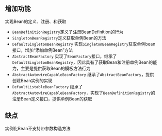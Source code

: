 ## 增加功能
实现Bean的定义、注册、和获取
- `BeanDefinitionRegistry`定义了注册BeanDefinition的行为
- `SingletonBeanRegistry`定义获取单例Bean的方法
- `DefaultSingletonBeanRegistry` 实现`SingletonBeanRegistry`获取单例bean接口，增加“添加单例Bean”方法
- `AbstractBeanFactory` 实现了`BeanFactory`接口，继承了`DefaultSingletonBeanRegistry`，因此具有了获取Bean和注册单例Bean的能力，主要是提供获取Bean的模板方法行为
- `AbstractAutowireCapableBeanFactory` 继承了`AbstractBeanFactory`，提供创建Bean实例的实现
- `DefaultListableBeanFactory` 继承了`AbstractAutowireCapableBeanFactory`，实现了`BeanDefinitionRegistry`的注册Bean定义接口，提供单例Bean的获取

## 缺点
实例化Bean不支持带参数构造方法